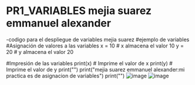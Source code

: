 # PR1_VARIABLES mejia suarez emmanuel alexander
-codigo para el despliegue de variables mejia suarez 
#ejemplo de variables
#Asignación de valores a las variables
x = 10  # x almacena el valor 10
y = 20  # y almacena el valor 20

#Impresión de las variables
print(x)  # Imprime el valor de x
print(y)  # Imprime el valor de y
print("")
print("mejia suarez emmanuel alexander:mi practica es de asignacion de variables")
print("")
![image](https://github.com/user-attachments/assets/0ce9e24c-7582-4aad-8803-edad13ad83bb)
![image](https://github.com/user-attachments/assets/4f82eddc-1847-477e-99a2-da5d5602a8a4)



